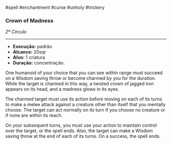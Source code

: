 #spell #enchantment #curse #unholy #trickery 
### Crown of Madness
*2º Círculo*
___
- **Execução:** padrão
- **Alcance:** 20sqr
- **Alvo:** 1 criatura
- **Duração:** concentração.

One humanoid of your choice that you can see within range must succeed on a Wisdom saving throw or become charmed by you for the duration.  
While the target is charmed in this way, a twisted crown of jagged iron appears on its head, and a madness glows in its eyes.  
  
The charmed target must use its action before moving on each of its turns to make a melee attack against a creature other than itself that you mentally choose. The target can act normally on its turn if you choose no creature or if none are within its reach.  
  
On your subsequent turns, you must use your action to maintain control over the target, or the spell ends. Also, the target can make a Wisdom saving throw at the end of each of its turns. On a success, the spell ends.
